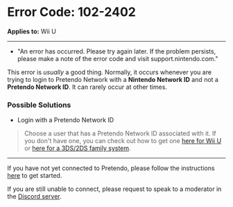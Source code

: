 # Error Code: 102-2402
**Applies to:** Wii U

---

- "An error has occurred. Please try again later. If the problem persists, please make a note of the error code and visit support.nintendo.com."

This error is *usually* a good thing. Normally, it occurs whenever you are trying to login to Pretendo Network with a **Nintendo Network ID** and not a **Pretendo Network ID**. It can rarely occur at other times.

### Possible Solutions
- Login with a Pretendo Network ID
> Choose a user that has a Pretendo Network ID associated with it. If you don't have one, you can check out how to get one [here for Wii U](/docs/install/wiiu) or [here for a 3DS/2DS family system](/docs/install/3ds).
---

If you have not yet connected to Pretendo, please follow the instructions [here](/docs/install) to get started.

If you are still unable to connect, please request to speak to a moderator in the [Discord server](https://invite.gg/pretendo).